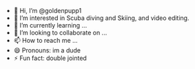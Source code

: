 - 👋 Hi, I’m @goldenpupp1
- 👀 I’m interested in Scuba diving and Skiing, and video editing.
- 🌱 I’m currently learning ...
- 💞️ I’m looking to collaborate on ...
- 📫 How to reach me ...
- 😄 Pronouns: im a dude
- ⚡ Fun fact: double jointed

<!---
goldenpupp1/goldenpupp1 is a ✨ special ✨ repository because its `README.md` (this file) appears on your GitHub profile.
You can click the Preview link to take a look at your changes.
--->
